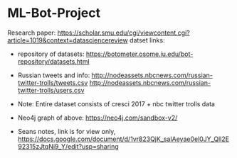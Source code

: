 # ML-Bot-Project
Research paper: https://scholar.smu.edu/cgi/viewcontent.cgi?article=1019&context=datasciencereview
datset links:
- repository of datasets: https://botometer.osome.iu.edu/bot-repository/datasets.html

- Russian tweets and info: http://nodeassets.nbcnews.com/russian-twitter-trolls/tweets.csv http://nodeassets.nbcnews.com/russian-twitter-trolls/users.csv
- Note: Entire dataset consists of cresci 2017 + nbc twitter trolls data
- Neo4j graph of above: https://neo4j.com/sandbox-v2/
- Seans notes, link is for view only, https://docs.google.com/document/d/1vr823QjK_saIAeyae0el0JY_Qll2E92315zJtqNi9_Y/edit?usp=sharing
